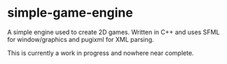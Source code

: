 # simple-game-engine
A simple engine used to create 2D games. Written in C++ and uses SFML for window/graphics and pugixml for XML parsing.

This is currently a work in progress and nowhere near complete.
